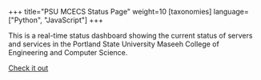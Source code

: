 +++
title="PSU MCECS Status Page"
weight=10
[taxonomies]
language=["Python", "JavaScript"]
+++

This is a real-time status dashboard showing the current status of servers and
services in the Portland State University Maseeh College of Engineering and Computer Science.

[Check it out](https://status.cecs.pdx.edu/)
